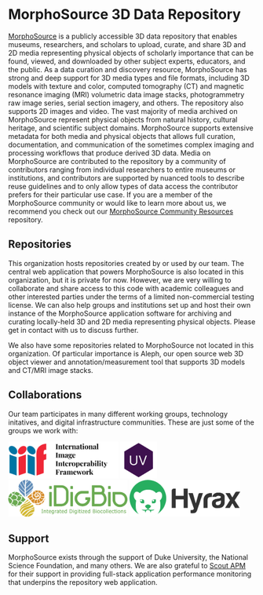 # MorphoSource 3D Data Repository

[MorphoSource](https://www.morphosource.org) is a publicly accessible 3D data repository that enables museums, researchers, and scholars to upload, curate, and share 3D and 2D media representing physical objects of scholarly importance that can be found, viewed, and downloaded by other subject experts, educators, and the public. As a data curation and discovery resource, MorphoSource has strong and deep support for 3D media types and file formats, including 3D models with texture and color, computed tomography (CT) and magnetic resonance imaging (MRI) volumetric data image stacks, photogrammetry raw image series, serial section imagery, and others. The repository also supports 2D images and video. The vast majority of media archived on MorphoSource represent physical objects from natural history, cultural heritage, and scientific subject domains. MorphoSource supports extensive metadata for both media and physical objects that allows full curation, documentation, and communication of the sometimes complex imaging and processing workflows that produce derived 3D data. Media on MorphoSource are contributed to the repository by a community of contributors ranging from individual researchers to entire museums or institutions, and contributors are supported by nuanced tools to describe reuse guidelines and to only allow types of data access the contributor prefers for their particular use case. If you are a member of the MorphoSource community or would like to learn more about us, we recommend you check out our [MorphoSource Community Resources](https://github.com/MorphoSource/Community) repository. 

## Repositories

This organization hosts repositories created by or used by our team. The central web application that powers MorphoSource is also located in this organization, but it is private for now. However, we are very willing to collaborate and share access to this code with academic colleagues and other interested parties under the terms of a limited non-commercial testing license. We can also help groups and institutions set up and host their own instance of the MorphoSource application software for archiving and curating locally-held 3D and 2D media representing physical objects. Please get in contact with us to discuss further. 

We also have some repositories related to MorphoSource not located in this organization. Of particular importance is Aleph, our open source web 3D object viewer and annotation/measurement tool that supports 3D models and CT/MRI image stacks. 

## Collaborations

Our team participates in many different working groups, technology initatives, and digital infrastructure communities. These are just some of the groups we work with:

<p float="left">
  <a href="https://iiif.io"><img src="iiif_logo.png" height="75px" /></a>
  <a href="https://universalviewer.io"><img src="uv_logo.png" height="75px" /></a>
  <a href="https://www.idigbio.org"><img src="idigbio_logo.png" height="75px" /></a>
  <a href="[https://www.idigbio.org](https://github.com/samvera/hyrax)"><img src="hyrax_logo.png" height="75px" /></a>
</p>

## Support

MorphoSource exists through the support of Duke University, the National Science Foundation, and many others. We are also grateful to [Scout APM](https://scoutapm.com/) for their support in providing full-stack application performance monitoring that underpins the repository web application.


